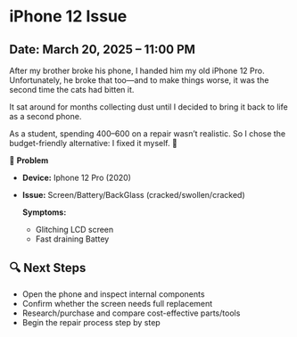 # iPhone 12 Issue

## Date: March 20, 2025 – 11:00 PM

After my brother broke his phone, I handed him my old iPhone 12 Pro. Unfortunately, he broke that too—and to make things worse, it was the second time the cats had bitten it.

It sat around for months collecting dust until I decided to bring it back to life as a second phone.

As a student, spending $400–$600 on a repair wasn’t realistic. So I chose the budget-friendly alternative:
I fixed it myself. 💪

🛑 **Problem**  
- **Device:** Iphone 12 Pro (2020)  
- **Issue:** Screen/Battery/BackGlass (cracked/swollen/cracked)

  **Symptoms:**  
  - Glitching LCD screen  
  - Fast draining Battey

## 🔍 Next Steps  
- Open the phone and inspect internal components
- Confirm whether the screen needs full replacement
- Research/purchase and compare cost-effective parts/tools
- Begin the repair process step by step

